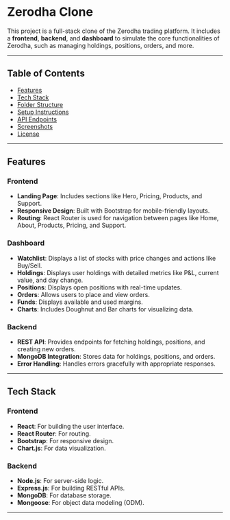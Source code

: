 # Zerodha Clone

This project is a full-stack clone of the Zerodha trading platform. It includes a **frontend**, **backend**, and **dashboard** to simulate the core functionalities of Zerodha, such as managing holdings, positions, orders, and more.

---

## Table of Contents

- [Features](#features)
- [Tech Stack](#tech-stack)
- [Folder Structure](#folder-structure)
- [Setup Instructions](#setup-instructions)
- [API Endpoints](#api-endpoints)
- [Screenshots](#screenshots)
- [License](#license)

---

## Features

### Frontend
- **Landing Page**: Includes sections like Hero, Pricing, Products, and Support.
- **Responsive Design**: Built with Bootstrap for mobile-friendly layouts.
- **Routing**: React Router is used for navigation between pages like Home, About, Products, Pricing, and Support.

### Dashboard
- **Watchlist**: Displays a list of stocks with price changes and actions like Buy/Sell.
- **Holdings**: Displays user holdings with detailed metrics like P&L, current value, and day change.
- **Positions**: Displays open positions with real-time updates.
- **Orders**: Allows users to place and view orders.
- **Funds**: Displays available and used margins.
- **Charts**: Includes Doughnut and Bar charts for visualizing data.

### Backend
- **REST API**: Provides endpoints for fetching holdings, positions, and creating new orders.
- **MongoDB Integration**: Stores data for holdings, positions, and orders.
- **Error Handling**: Handles errors gracefully with appropriate responses.

---

## Tech Stack

### Frontend
- **React**: For building the user interface.
- **React Router**: For routing.
- **Bootstrap**: For responsive design.
- **Chart.js**: For data visualization.

### Backend
- **Node.js**: For server-side logic.
- **Express.js**: For building RESTful APIs.
- **MongoDB**: For database storage.
- **Mongoose**: For object data modeling (ODM).

---



